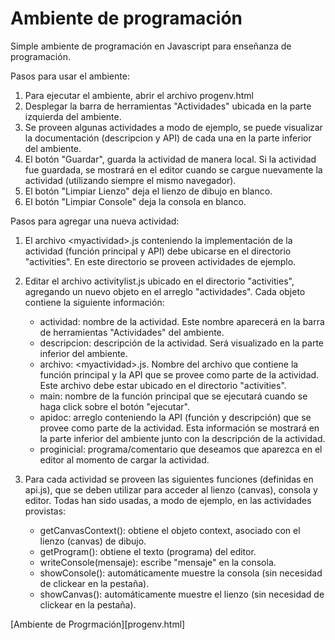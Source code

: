 # Ambiente de programación

Simple ambiente de programación en Javascript para enseñanza de programación.

Pasos para usar el ambiente:


1. Para  ejecutar el ambiente, abrir el archivo progenv.html
2. Desplegar la barra de herramientas "Actividades" ubicada en la parte izquierda del ambiente.
3. Se proveen algunas actividades a modo de ejemplo, se puede visualizar la documentación (descripcion y API) de cada una en la parte inferior del ambiente. 
4. El botón "Guardar",  guarda la actividad  de manera local. Si la actividad fue guardada, se mostrará en el editor cuando se cargue nuevamente la actividad (utilizando siempre el mismo navegador).
5. El botón "Limpiar Lienzo" deja el lienzo de dibujo en blanco.
6. El botón "Limpiar Console" deja la consola en blanco.

Pasos para agregar una nueva actividad:

1. El archivo \<myactividad\>.js conteniendo la implementación de la actividad (función principal y API) debe ubicarse en el directorio "activities". En este directorio se proveen actividades de ejemplo.

2. Editar el archivo activitylist.js ubicado en el directorio "activities",  agregando un nuevo objeto en el arreglo "actividades". Cada objeto contiene la siguiente información:

    - actividad: nombre de la actividad. Este nombre aparecerá en la barra de herramientas "Actividades" del ambiente.
    - descripcion: descripción de la actividad. Será visualizado en la parte inferior del ambiente.
    - archivo: \<myactividad\>.js. Nombre del archivo que contiene la función principal y la API que se provee como parte de la actividad. Este archivo debe estar ubicado en el directorio "activities". 
    - main: nombre de la función principal que se ejecutará cuando se haga click sobre el botón "ejecutar".
    - apidoc: arreglo conteniendo la API (función y descripción) que se provee como parte de la actividad. Esta información se mostrará en la parte inferior del ambiente junto con la descripción de la actividad.
    - proginicial: programa/comentario que deseamos  que aparezca en el editor al momento de cargar la actividad.



3. Para cada actividad se proveen las siguientes funciones (definidas en api.js), que se deben utilizar para acceder al lienzo (canvas), consola y editor. Todas han sido usadas, a modo de ejemplo, en las actividades provistas:

    - getCanvasContext(): obtiene el objeto context, asociado con el lienzo (canvas) de dibujo.
    - getProgram(): obtiene el texto (programa) del editor.
    - writeConsole(mensaje): escribe "mensaje" en la consola.
    - showConsole(): automáticamente muestre la consola (sin necesidad de clickear en la pestaña).
    - showCanvas(): automáticamente muestre el lienzo (sin necesidad de clickear en la pestaña). 

    
[Ambiente de Progrmación][progenv.html]




